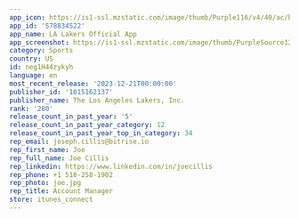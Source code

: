 ```yaml
---
app_icon: https://is1-ssl.mzstatic.com/image/thumb/Purple116/v4/40/ac/bc/40acbc96-532d-2970-b062-bcfbbf06fd31/AppIcon-1x_U007epad-0-85-220.png/1024x1024bb.png
app_id: '578834522'
app_name: LA Lakers Official App
app_screenshot: https://is1-ssl.mzstatic.com/image/thumb/PurpleSource126/v4/39/ff/e6/39ffe6aa-b40a-ae39-0b0d-8b8944e5529a/4cdd2112-dc71-4a94-a0a4-3651138f2a4a_iPhone_slide_1__U00281_U0029.jpg/1242x2688bb.png
category: Sports
country: US
id: neg1H44zykyh
language: en
most_recent_release: '2023-12-21T00:00:00'
publisher_id: '1015162137'
publisher_name: The Los Angeles Lakers, Inc.
rank: '280'
release_count_in_past_year: '5'
release_count_in_past_year_category: 12
release_count_in_past_year_top_in_category: 34
rep_email: joseph.cillis@bitrise.io
rep_first_name: Joe
rep_full_name: Joe Cillis
rep_linkedin: https://www.linkedin.com/in/joecillis
rep_phone: +1 518-258-1902
rep_photo: joe.jpg
rep_title: Account Manager
store: itunes_connect
---
```

